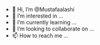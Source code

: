 - 👋 Hi, I’m @Mustafaalashi
- 👀 I’m interested in ...
- 🌱 I’m currently learning ...
- 💞️ I’m looking to collaborate on ...
- 📫 How to reach me ...

<!---
Mustafaalashi/Mustafaalashi is a ✨ special ✨ repository because its `README.md` (this file) appears on your GitHub profile.
You can click the Preview link to take a look at your changes.
--->
